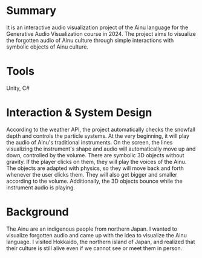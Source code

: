 # Summary
It is an interactive audio visualization project of the Ainu language for the Generative Audio Visualization course in 2024.
The project aims to visualize the forgotten audio of Ainu culture through simple interactions with symbolic objects of Ainu culture.

# Tools
Unity, C#

# Interaction & System Design
According to the weather API, the project automatically checks the snowfall depth and controls the particle systems.
At the very beginning, it will play the audio of Ainu's traditional instruments.
On the screen, the lines visualizing the instrument's shape and audio will automatically move up and down, controlled by the volume.
There are symbolic 3D objects without gravity. If the player clicks on them, they will play the voices of the Ainu.
The objects are adapted with physics, so they will move back and forth whenever the user clicks them.
They will also get bigger and smaller according to the volume.
Additionally, the 3D objects bounce while the instrument audio is playing.

# Background
The Ainu are an indigenous people from northern Japan.
I wanted to visualize forgotten audio and came up with the idea to visualize the Ainu language.
I visited Hokkaido, the northern island of Japan, and realized that their culture is still alive even if we cannot see or meet them in person.
